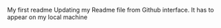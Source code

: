 My first readme
Updating my Readme file from Github interface.
It has to appear on my local machine

